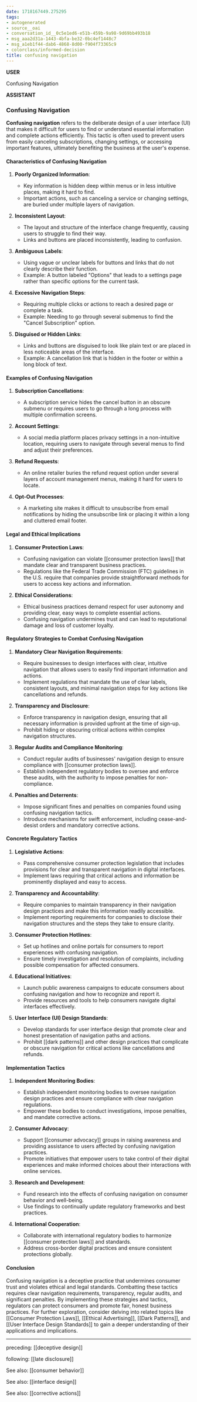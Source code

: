 ```yaml
---
date: 1718167449.275295
tags:
- autogenerated
- source__oai
- conversation_id__0c5e1ed6-e51b-459b-9a98-9d69bb493b18
- msg_aaa2d31a-1443-4bfa-be32-0bc4ef1448c7
- msg_a1eb1f44-dab6-4868-8d00-f904f73365c9
- colorclass/informed-decision
title: confusing navigation
---
```


**USER**

Confusing Navigation


**ASSISTANT**

### Confusing Navigation

**Confusing navigation** refers to the deliberate design of a user interface (UI) that makes it difficult for users to find or understand essential information and complete actions efficiently. This tactic is often used to prevent users from easily canceling subscriptions, changing settings, or accessing important features, ultimately benefiting the business at the user's expense.

#### Characteristics of Confusing Navigation

1. **Poorly Organized Information**:
   - Key information is hidden deep within menus or in less intuitive places, making it hard to find.
   - Important actions, such as canceling a service or changing settings, are buried under multiple layers of navigation.

2. **Inconsistent Layout**:
   - The layout and structure of the interface change frequently, causing users to struggle to find their way.
   - Links and buttons are placed inconsistently, leading to confusion.

3. **Ambiguous Labels**:
   - Using vague or unclear labels for buttons and links that do not clearly describe their function.
   - Example: A button labeled "Options" that leads to a settings page rather than specific options for the current task.

4. **Excessive Navigation Steps**:
   - Requiring multiple clicks or actions to reach a desired page or complete a task.
   - Example: Needing to go through several submenus to find the "Cancel Subscription" option.

5. **Disguised or Hidden Links**:
   - Links and buttons are disguised to look like plain text or are placed in less noticeable areas of the interface.
   - Example: A cancellation link that is hidden in the footer or within a long block of text.

#### Examples of Confusing Navigation

1. **Subscription Cancellations**:
   - A subscription service hides the cancel button in an obscure submenu or requires users to go through a long process with multiple confirmation screens.

2. **Account Settings**:
   - A social media platform places privacy settings in a non-intuitive location, requiring users to navigate through several menus to find and adjust their preferences.

3. **Refund Requests**:
   - An online retailer buries the refund request option under several layers of account management menus, making it hard for users to locate.

4. **Opt-Out Processes**:
   - A marketing site makes it difficult to unsubscribe from email notifications by hiding the unsubscribe link or placing it within a long and cluttered email footer.

#### Legal and Ethical Implications

1. **Consumer Protection Laws**:
   - Confusing navigation can violate [[consumer protection laws]] that mandate clear and transparent business practices.
   - Regulations like the Federal Trade Commission (FTC) guidelines in the U.S. require that companies provide straightforward methods for users to access key actions and information.

2. **Ethical Considerations**:
   - Ethical business practices demand respect for user autonomy and providing clear, easy ways to complete essential actions.
   - Confusing navigation undermines trust and can lead to reputational damage and loss of customer loyalty.

#### Regulatory Strategies to Combat Confusing Navigation

1. **Mandatory Clear Navigation Requirements**:
   - Require businesses to design interfaces with clear, intuitive navigation that allows users to easily find important information and actions.
   - Implement regulations that mandate the use of clear labels, consistent layouts, and minimal navigation steps for key actions like cancellations and refunds.

2. **Transparency and Disclosure**:
   - Enforce transparency in navigation design, ensuring that all necessary information is provided upfront at the time of sign-up.
   - Prohibit hiding or obscuring critical actions within complex navigation structures.

3. **Regular Audits and Compliance Monitoring**:
   - Conduct regular audits of businesses' navigation design to ensure compliance with [[consumer protection laws]].
   - Establish independent regulatory bodies to oversee and enforce these audits, with the authority to impose penalties for non-compliance.

4. **Penalties and Deterrents**:
   - Impose significant fines and penalties on companies found using confusing navigation tactics.
   - Introduce mechanisms for swift enforcement, including cease-and-desist orders and mandatory corrective actions.

#### Concrete Regulatory Tactics

1. **Legislative Actions**:
   - Pass comprehensive consumer protection legislation that includes provisions for clear and transparent navigation in digital interfaces.
   - Implement laws requiring that critical actions and information be prominently displayed and easy to access.

2. **Transparency and Accountability**:
   - Require companies to maintain transparency in their navigation design practices and make this information readily accessible.
   - Implement reporting requirements for companies to disclose their navigation structures and the steps they take to ensure clarity.

3. **Consumer Protection Hotlines**:
   - Set up hotlines and online portals for consumers to report experiences with confusing navigation.
   - Ensure timely investigation and resolution of complaints, including possible compensation for affected consumers.

4. **Educational Initiatives**:
   - Launch public awareness campaigns to educate consumers about confusing navigation and how to recognize and report it.
   - Provide resources and tools to help consumers navigate digital interfaces effectively.

5. **User Interface (UI) Design Standards**:
   - Develop standards for user interface design that promote clear and honest presentation of navigation paths and actions.
   - Prohibit [[dark patterns]] and other design practices that complicate or obscure navigation for critical actions like cancellations and refunds.

#### Implementation Tactics

1. **Independent Monitoring Bodies**:
   - Establish independent monitoring bodies to oversee navigation design practices and ensure compliance with clear navigation regulations.
   - Empower these bodies to conduct investigations, impose penalties, and mandate corrective actions.

2. **Consumer Advocacy**:
   - Support [[consumer advocacy]] groups in raising awareness and providing assistance to users affected by confusing navigation practices.
   - Promote initiatives that empower users to take control of their digital experiences and make informed choices about their interactions with online services.

3. **Research and Development**:
   - Fund research into the effects of confusing navigation on consumer behavior and well-being.
   - Use findings to continually update regulatory frameworks and best practices.

4. **International Cooperation**:
   - Collaborate with international regulatory bodies to harmonize [[consumer protection laws]] and standards.
   - Address cross-border digital practices and ensure consistent protections globally.

#### Conclusion

Confusing navigation is a deceptive practice that undermines consumer trust and violates ethical and legal standards. Combatting these tactics requires clear navigation requirements, transparency, regular audits, and significant penalties. By implementing these strategies and tactics, regulators can protect consumers and promote fair, honest business practices. For further exploration, consider delving into related topics like [[Consumer Protection Laws]], [[Ethical Advertising]], [[Dark Patterns]], and [[User Interface Design Standards]] to gain a deeper understanding of their applications and implications.


---

preceding: [[deceptive design]]  


following: [[late disclosure]]

See also: [[consumer behavior]]


See also: [[interface design]]


See also: [[corrective actions]]